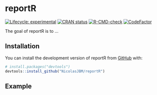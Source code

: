 
<!-- README.md is generated from README.Rmd. Please edit that file -->

# reportR

<!-- badges: start -->

[![Lifecycle:
experimental](https://img.shields.io/badge/lifecycle-experimental-orange.svg)](https://lifecycle.r-lib.org/articles/stages.html#experimental)
[![CRAN
status](https://www.r-pkg.org/badges/version/reportR)](https://CRAN.R-project.org/package=reportR)
[![R-CMD-check](https://github.com/NicolasJBM/reportR/actions/workflows/R-CMD-check.yaml/badge.svg)](https://github.com/NicolasJBM/reportR/actions/workflows/R-CMD-check.yaml)
[![CodeFactor](https://www.codefactor.io/repository/github/NicolasJBM/reportR/badge)](https://www.codefactor.io/repository/github/NicolasJBM/reportR)
<!-- badges: end -->

The goal of reportR is to …

## Installation

You can install the development version of reportR from
[GitHub](https://github.com/) with:

``` r
# install.packages("devtools")
devtools::install_github("NicolasJBM/reportR")
```

## Example
